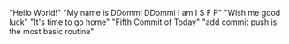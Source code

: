 "Hello World!"
"My name is DDommi DDommi  I am  I S F P"
"Wish me good luck"
"It's time to go home"
"Fifth Commit of Today"
"add commit push is the most basic routine"
